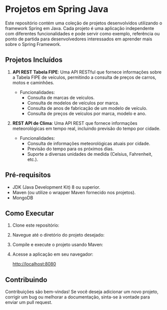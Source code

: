 # Projetos em Spring Java

Este repositório contém uma coleção de projetos desenvolvidos utilizando o framework Spring em Java. Cada projeto é uma aplicação independente com diferentes funcionalidades e pode servir como exemplo, referência ou ponto de partida para desenvolvedores interessados em aprender mais sobre o Spring Framework.

## Projetos Incluídos

1. **API REST Tabela FIPE**: Uma API RESTful que fornece informações sobre a Tabela FIPE de veículos, permitindo a consulta de preços de carros, motos e caminhões.
   
   - Funcionalidades:
     - Consulta de marcas de veículos.
     - Consulta de modelos de veículos por marca.
     - Consulta de anos de fabricação de um modelo de veículo.
     - Consulta de preços de veículos por marca, modelo e ano.

2. **REST API de Clima**: Uma API REST que fornece informações meteorológicas em tempo real, incluindo previsão do tempo por cidade.
   
   - Funcionalidades:
     - Consulta de informações meteorológicas atuais por cidade.
     - Previsão do tempo para os próximos dias.
     - Suporte a diversas unidades de medida (Celsius, Fahrenheit, etc.).

## Pré-requisitos

- JDK (Java Development Kit) 8 ou superior.
- Maven (ou utilize o wrapper Maven fornecido nos projetos).
- MongoDB

## Como Executar

1. Clone este repositório:

2. Navegue até o diretório do projeto desejado:

3. Compile e execute o projeto usando Maven:

4. Acesse a aplicação em seu navegador:

   [http://localhost:8080](http://localhost:8080)

## Contribuindo

Contribuições são bem-vindas! Se você deseja adicionar um novo projeto, corrigir um bug ou melhorar a documentação, sinta-se à vontade para enviar um pull request.


